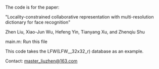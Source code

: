 The code is for the paper:

"Locality-constrained collaborative representation with multi-resolution dictionary for face recognition" 

Zhen Liu, Xiao-Jun Wu, Hefeng Yin, Tianyang Xu, and Zhenqiu Shu 

main.m: Run this file 

This code takes the LFW(LFW__32x32_r) database as an example.

Contact: master_liuzhen@163.com
